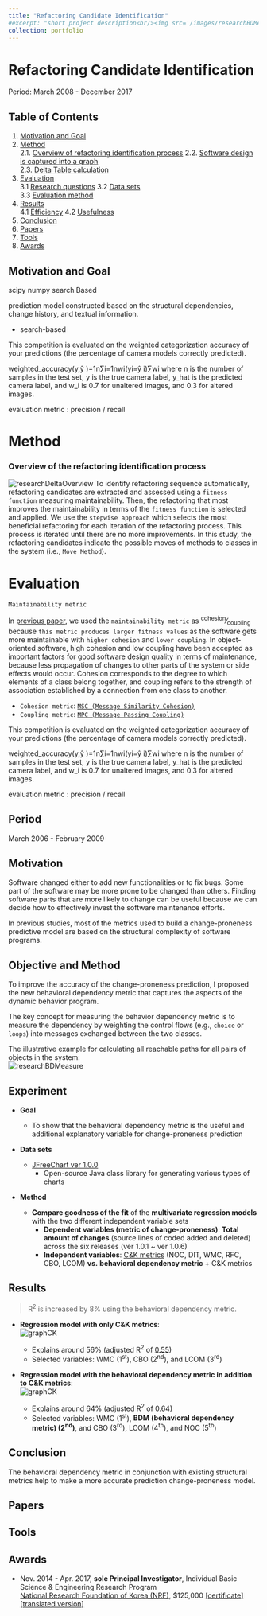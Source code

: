 ```yaml
---
title: "Refactoring Candidate Identification"
#excerpt: "short project description<br/><img src='/images/researchBDMeasure.png'>"
collection: portfolio
---
```


# Refactoring Candidate Identification

Period: March 2008 - December 2017

## Table of Contents
1. [Motivation and Goal](#mg)
2. [Method](#method)  
  2.1. [Overview of refactoring identification process](#overview)
  2.2. [Software design is captured into a graph](#step1)  
  2.3. [Delta Table calculation](#step2)  
3. [Evaluation](#evaluation)  
  3.1 [Research questions](#RQ)
  3.2 [Data sets](#datasets)  
  3.3 [Evaluation method](#evaluationmethod)
4. [Results](#results)  
  4.1 [Efficiency](#RQ1)
  4.2 [Usefulness](#RQ2)  
5. [Conclusion](#conclusion)  
6. [Papers](#papers)  
7. [Tools](#tools)  
8. [Awards](#awards)  

## Motivation and Goal
scipy numpy
search Based


prediction model constructed based on the structural dependencies, change history, and textual information.

- search-based

This competition is evaluated on the weighted categorization accuracy of your predictions (the percentage of camera models correctly predicted).

weighted_accuracy(y,ŷ )=1n∑i=1nwi(yi=ŷ i)∑wi
where n is the number of samples in the test set, y is the true camera label, y_hat is the predicted camera label, and w_i is 0.7 for unaltered images, and 0.3 for altered images.

evaluation metric : precision / recall

# Method

### Overview of the refactoring identification process <a name="overview"></a>
![researchDeltaOverview](/images/researchRefactoringOverview.png)
To identify refactoring sequence automatically, refactoring candidates are extracted and assessed using a ``fitness function`` measuring maintainability. Then, the refactoring that most improves the maintainability in terms of the ``fitness function`` is selected and applied. We use the ``stepwise approach`` which selects the most beneficial refactoring for each iteration of the refactoring process. This process is iterated until there are no more improvements. In this study, the refactoring candidates indicate the possible moves of methods to classes in the system (i.e., ``Move Method``).



# Evaluation


```
Maintainability metric
```

In [previous paper](http://dx.doi.org/10.1016/j.infsof.2012.12.002), we used the ``maintainability metric`` as  <sup>cohesion</sup>&frasl;<sub>coupling</sub> because ``this metric produces larger fitness values`` as the software gets more maintainable with ``higher cohesion`` and ``lower coupling``. In object-oriented software, high cohesion and low coupling have been accepted as important factors for good software design quality in terms of maintenance, because less propagation of changes to other parts of the system or side effects would occur. Cohesion corresponds to the degree to which elements of a class belong together, and coupling refers to the strength of association established by a connection from one class to another.
* ``Cohesion metric``: [``MSC (Message Similarity Cohesion)``](https://dl.acm.org/citation.cfm?id=1185469)
* ``Coupling metric``: [``MPC (Message Passing Coupling)``](https://dl.acm.org/citation.cfm?id=170622)






This competition is evaluated on the weighted categorization accuracy of your predictions (the percentage of camera models correctly predicted).

weighted_accuracy(y,ŷ )=1n∑i=1nwi(yi=ŷ i)∑wi
where n is the number of samples in the test set, y is the true camera label, y_hat is the predicted camera label, and w_i is 0.7 for unaltered images, and 0.3 for altered images.

evaluation metric : precision / recall


## Period  
March 2006 - February 2009


## Motivation

Software changed either to add new functionalities or to fix bugs. Some part of the software may be more prone to be changed than others. Finding software parts that are more likely to change can be useful because we can decide how to effectively invest the software maintenance efforts.

In previous studies, most of the metrics used to build a change-proneness predictive model are based on the structural complexity of software programs.

<!--First, developing a flexible software would be much easier by modifying the design before implementing to source codes or by making a decision among several alternative design models. Second, development cost can be reduced, since the largest percentage of the software development effort is spent on maintenance.

Previous work efforts of change-proneness prediction have been made on source codes. Furthermore,
-->

## Objective and Method

To improve the accuracy of the change-proneness prediction, I proposed the new behavioral dependency metric that captures the aspects of the dynamic behavior program.

The key concept for measuring the behavior dependency metric is to measure the dependency by weighting the control flows
(e.g., `choice` or `loops`)
into messages exchanged between the two classes.

The illustrative example for calculating all reachable paths for all pairs of objects in the system:  
![researchBDMeasure](/images/researchBDMOverview.png)

<!---
## Data preparation

## Prediction model

## Key result

## Accomplishment
-->


## Experiment

* **Goal**
  * To show that the behavioral dependency metric is the useful and additional explanatory variable for change-proneness prediction


* **Data sets**
  * [JFreeChart ver 1.0.0](https://sourceforge.net/projects/jfreechart/files/1.%20JFreeChart/1.0.0/)
    * Open-source Java class library for generating various types of charts


* **Method**
  * **Compare goodness of the fit** of the **multivariate regression models** with the two different independent variable sets
    * **Dependent variables (metric of change-proneness)**: **Total amount of changes** (source lines of coded added and deleted) across the six releases (ver 1.0.1 ~ ver 1.0.6)
    * **Independent variables**: [C&K metrics](https://ieeexplore.ieee.org/document/295895/) (NOC, DIT, WMC, RFC, CBO, LCOM) **vs.** **behavioral dependency metric** + C&K metrics


## Results

> R<sup>2</sup> is increased by 8% using the behavioral dependency metric.

* **Regression model with only C&K metrics**:  
![graphCK](/images/researchBDMGraphCK.png)
  * Explains around 56% (adjusted R<sup>2</sup> of <ins>0.55</ins>)
  * Selected variables: WMC (1<sup>st</sup>), CBO (2<sup>nd</sup>), and LCOM (3<sup>rd</sup>)


* **Regression model with the behavioral dependency metric in addition to C&K metrics**:  
![graphCK](/images/researchBDMGraphBDM.png)
  * Explains around 64% (adjusted R<sup>2</sup> of <ins>0.64</ins>)
  * Selected variables: WMC (1<sup>st</sup>), **BDM (behavioral dependency metric) (2<sup>nd</sup>)**, and CBO (3<sup>rd</sup>), LCOM (4<sup>th</sup>), and NOC (5<sup>th</sup>)


## Conclusion

The behavioral dependency metric in conjunction with existing structural metrics help to make a more accurate prediction change-proneness model.


## Papers



## Tools


## Awards

* Nov. 2014 - Apr. 2017, **sole Principal Investigator**, Individual Basic Science & Engineering Research Program   
[National Research Foundation of Korea (NRF)](http://www.nrf.re.kr/eng/main), $125,000
[[certificate]](https://ahrimhan.github.io/files/fund2Individual.pdf) [[translated version]](https://ahrimhan.github.io/files/fund2IndividualTranslate.pdf)
